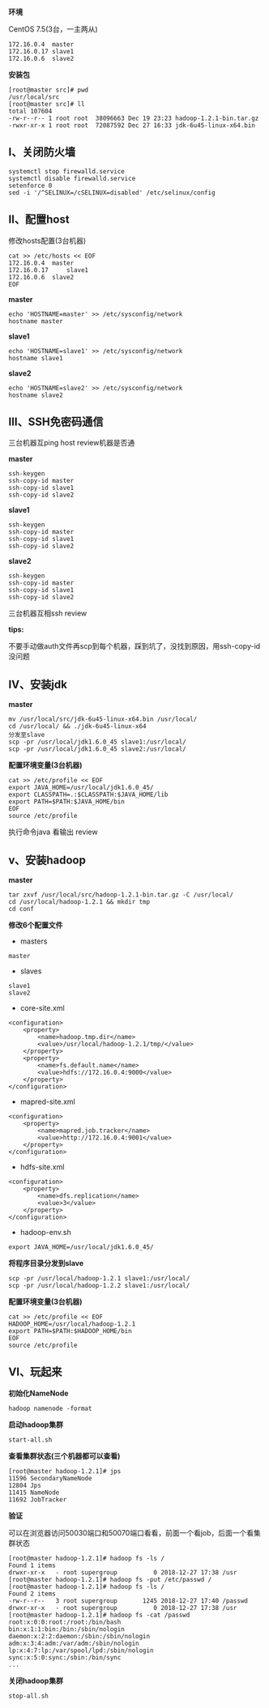 **环境**

CentOS 7.5(3台，一主两从)
```
172.16.0.4  master
172.16.0.17 slave1
172.16.0.6  slave2
```
**安装包**
```
[root@master src]# pwd
/usr/local/src
[root@master src]# ll
total 107604
-rw-r--r-- 1 root root  38096663 Dec 19 23:23 hadoop-1.2.1-bin.tar.gz
-rwxr-xr-x 1 root root  72087592 Dec 27 16:33 jdk-6u45-linux-x64.bin
```
## Ⅰ、关闭防火墙
```
systemctl stop firewalld.service
systemctl disable firewalld.service
setenforce 0
sed -i '/^SELINUX=/cSELINUX=disabled' /etc/selinux/config
```
## Ⅱ、配置host
修改hosts配置(3台机器)
```
cat >> /etc/hosts << EOF
172.16.0.4 	master
172.16.0.17     slave1
172.16.0.6 	slave2
EOF
```

**master**
```
echo 'HOSTNAME=master' >> /etc/sysconfig/network
hostname master
```
**slave1**
```
echo 'HOSTNAME=slave1' >> /etc/sysconfig/network
hostname slave1
```
**slave2**
```
echo 'HOSTNAME=slave2' >> /etc/sysconfig/network
hostname slave2
```

## Ⅲ、SSH免密码通信
三台机器互ping host review机器是否通

**master**
```
ssh-keygen
ssh-copy-id master
ssh-copy-id slave1
ssh-copy-id slave2
```
**slave1**
```
ssh-keygen
ssh-copy-id master
ssh-copy-id slave1
ssh-copy-id slave2
```
**slave2**
```
ssh-keygen
ssh-copy-id master
ssh-copy-id slave1
ssh-copy-id slave2
```
三台机器互相ssh review

**tips:**

不要手动做auth文件再scp到每个机器，踩到坑了，没找到原因，用ssh-copy-id没问题

## Ⅳ、安装jdk
**master**
```
mv /usr/local/src/jdk-6u45-linux-x64.bin /usr/local/
cd /usr/local/ && ./jdk-6u45-linux-x64
分发至slave
scp -pr /usr/local/jdk1.6.0_45 slave1:/usr/local/
scp -pr /usr/local/jdk1.6.0_45 slave2:/usr/local/
```
**配置环境变量(3台机器)**
```
cat >> /etc/profile << EOF
export JAVA_HOME=/usr/local/jdk1.6.0_45/
export CLASSPATH=.:$CLASSPATH:$JAVA_HOME/lib
export PATH=$PATH:$JAVA_HOME/bin
EOF
source /etc/profile
```
执行命令java 看输出 review

## ⅴ、安装hadoop
**master**
```
tar zxvf /usr/local/src/hadoop-1.2.1-bin.tar.gz -C /usr/local/
cd /usr/local/hadoop-1.2.1 && mkdir tmp
cd conf
```
**修改6个配置文件**
- masters
```
master
```
- slaves
```
slave1
slave2
```
- core-site.xml
```
<configuration>
	<property>
		<name>hadoop.tmp.dir</name>
		<value>/usr/local/hadoop-1.2.1/tmp/</value>
	</property>
	<property>
		<name>fs.default.name</name>
		<value>hdfs://172.16.0.4:9000</value>
	</property>
</configuration>
```
- mapred-site.xml
```
<configuration>
	<property>
		<name>mapred.job.tracker</name>
		<value>http://172.16.0.4:9001</value>
	</property>
</configuration>
```
- hdfs-site.xml
```
<configuration>
	<property>
		<name>dfs.replication</name>
		<value>3</value>
	</property>
</configuration>
```
- hadoop-env.sh
```
export JAVA_HOME=/usr/local/jdk1.6.0_45/
```
**将程序目录分发到slave**
```
scp -pr /usr/local/hadoop-1.2.1 slave1:/usr/local/
scp -pr /usr/local/hadoop-1.2.2 slave1:/usr/local/
```
**配置环境变量(3台机器)**
```
cat >> /etc/profile << EOF
HADOOP_HOME=/usr/local/hadoop-1.2.1
export PATH=$PATH:$HADOOP_HOME/bin
EOF
source /etc/profile
```

## Ⅵ、玩起来
**初始化NameNode**
```
hadoop namenode -format
```
**启动hadoop集群**
```
start-all.sh
```
**查看集群状态(三个机器都可以查看)**
```
[root@master hadoop-1.2.1]# jps
11596 SecondaryNameNode
12804 Jps
11415 NameNode
11692 JobTracker
```
**验证**

可以在浏览器访问50030端口和50070端口看看，前面一个看job，后面一个看集群状态
```
[root@master hadoop-1.2.1]# hadoop fs -ls /
Found 1 items
drwxr-xr-x   - root supergroup          0 2018-12-27 17:38 /usr
[root@master hadoop-1.2.1]# hadoop fs -put /etc/passwd /
[root@master hadoop-1.2.1]# hadoop fs -ls /
Found 2 items
-rw-r--r--   3 root supergroup       1245 2018-12-27 17:40 /passwd
drwxr-xr-x   - root supergroup          0 2018-12-27 17:38 /usr
[root@master hadoop-1.2.1]# hadoop fs -cat /passwd
root:x:0:0:root:/root:/bin/bash
bin:x:1:1:bin:/bin:/sbin/nologin
daemon:x:2:2:daemon:/sbin:/sbin/nologin
adm:x:3:4:adm:/var/adm:/sbin/nologin
lp:x:4:7:lp:/var/spool/lpd:/sbin/nologin
sync:x:5:0:sync:/sbin:/bin/sync
...
```
**关闭hadoop集群**
```
stop-all.sh
```

